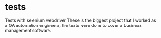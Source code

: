 # tests
Tests with selenium webdriver
These is the biggest project that I worked as a QA automation engineers, the tests were done to cover a business management software.
